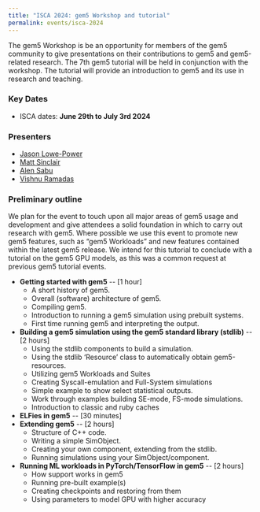 ```yaml
---
title: "ISCA 2024: gem5 Workshop and tutorial"
permalink: events/isca-2024
---
```


The gem5 Workshop is be an opportunity for members of the gem5 community to give presentations on their contributions to gem5 and gem5-related research.
The 7th gem5 tutorial will be held in conjunction with the workshop.
The tutorial will provide an introduction to gem5 and its use in research and teaching.

### Key Dates

* ISCA dates: **June 29th to July 3rd 2024**

### Presenters

* [Jason Lowe-Power](https://cs.ucdavis.edu/directory/jason-lowe-power)
* [Matt Sinclair](https://pages.cs.wisc.edu/~sinclair/)
* [Alen Sabu](https://alenks.github.io/)
* [Vishnu Ramadas](https://pages.cs.wisc.edu/~ramadas/)

### Preliminary outline

We plan for the event to touch upon all major areas of gem5 usage and development and give attendees a solid
foundation in which to carry out research with gem5. Where possible we use this event to promote new gem5 features,
such as “gem5 Workloads” and new features contained within the latest gem5 release. We intend for this tutorial to
conclude with a tutorial on the gem5 GPU models, as this was a common request at previous gem5 tutorial events.
* **Getting started with gem5** -- [1 hour]
    - A short history of gem5.
    - Overall (software) architecture of gem5.
    - Compiling gem5.
    - Introduction to running a gem5 simulation using prebuilt systems.
    - First time running gem5 and interpreting the output.
* **Building a gem5 simulation using the gem5 standard library (stdlib)** -- [2 hours]
    - Using the stdlib components to build a simulation.
    - Using the stdlib ‘Resource’ class to automatically obtain gem5-resources.
    - Utilizing gem5 Workloads and Suites
    - Creating Syscall-emulation and Full-System simulations
    - Simple example to show select statistical outputs.
    - Work through examples building SE-mode, FS-mode simulations.
    - Introduction to classic and ruby caches
* **ELFies in gem5** -- [30 minutes]
* **Extending gem5** -- [2 hours]
    - Structure of C++ code.
    - Writing a simple SimObject.
    - Creating your own component, extending from the stdlib.
    - Running simulations using your SimObject/component.
* **Running ML workloads in PyTorch/TensorFlow in gem5** -- [2 hours]
    - How support works in gem5
    - Running pre-built example(s)
    - Creating checkpoints and restoring from them
    - Using parameters to model GPU with higher accuracy
